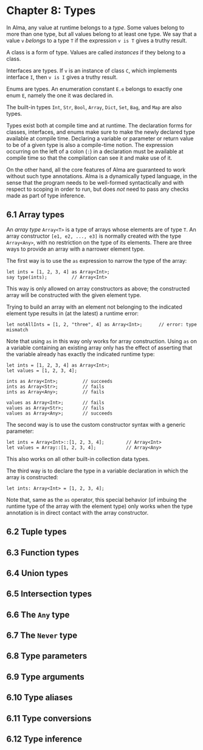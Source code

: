# Chapter 8: Types

In Alma, any value at runtime belongs to a _type_. Some values belong to more
than one type, but all values belong to at least one type. We say that a value
`v` _belongs_ to a type `T` if the expression `v is T` gives a truthy result.

A class is a form of type. Values are called _instances_ if they belong to a
class.

Interfaces are types. If `v` is an instance of class `C`, which implements
interface `I`, then `v is I` gives a truthy result.

Enums are types. An enumeration constant `E.e` belongs to exactly one enum `E`,
namely the one it was declared in.

The built-in types `Int`, `Str`, `Bool`, `Array`, `Dict`, `Set`, `Bag`, and
`Map` are also types.

Types exist both at compile time and at runtime. The declaration forms for
classes, interfaces, and enums make sure to make the newly declared type
available at compile time. Declaring a variable or parameter or return value to
be of a given type is also a compile-time notion. The expression occurring on
the left of a colon (`:`) in a declaration must be available at compile time so
that the compilation can see it and make use of it.

On the other hand, all the core features of Alma are guaranteed to work without
such type annotations. Alma is a dynamically typed language, in the sense that
the program needs to be well-formed syntactically and with respect to scoping
in order to run, but does _not_ need to pass any checks made as part of type
inference.

## 6.1 Array types

An _array type_ `Array<T>` is a type of arrays whose elements are of type `T`.
An array constructor `[e1, e2, ..., e3]` is normally created with the type
`Array<Any>`, with no restriction on the type of its elements. There are three
ways to provide an array with a narrower element type.

The first way is to use the `as` expression to narrow the type of the array:

```
let ints = [1, 2, 3, 4] as Array<Int>;
say type(ints);         // Array<Int>
```

This way is only allowed on array constructors as above; the constructed array
will be constructed with the given element type.

Trying to build an array with an element not belonging to the indicated element
type results in (at the latest) a runtime error:

```
let notAllInts = [1, 2, "three", 4] as Array<Int>;      // error: type mismatch
```

Note that using `as` in this way only works for array construction. Using `as`
on a variable containing an existing array only has the effect of asserting
that the variable already has exactly the indicated runtime type:

```
let ints = [1, 2, 3, 4] as Array<Int>;
let values = [1, 2, 3, 4];

ints as Array<Int>;         // succeeds
ints as Array<Str>;         // fails
ints as Array<Any>;         // fails

values as Array<Int>;       // fails
values as Array<Str>;       // fails
values as Array<Any>;       // succeeds
```

The second way is to use the custom constructor syntax with a generic
parameter:

```
let ints = Array<Int>::[1, 2, 3, 4];        // Array<Int>
let values = Array::[1, 2, 3, 4];           // Array<Any>
```

This also works on all other built-in collection data types.

The third way is to declare the type in a variable declaration in which the
array is constructed:

```
let ints: Array<Int> = [1, 2, 3, 4];
```

Note that, same as the `as` operator, this special behavior (of imbuing the
runtime type of the array with the element type) only works when the type
annotation is in direct contact with the array constructor.

## 6.2 Tuple types

## 6.3 Function types

## 6.4 Union types

## 6.5 Intersection types

## 6.6 The `Any` type

## 6.7 The `Never` type

## 6.8 Type parameters

## 6.9 Type arguments

## 6.10 Type aliases

## 6.11 Type conversions

## 6.12 Type inference

